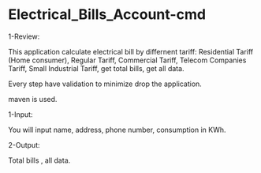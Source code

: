 # Electrical_Bills_Account-cmd

1-Review:

This application calculate electrical bill by differnent tariff:  Residential Tariff (Home consumer), Regular Tariff, Commercial Tariff, Telecom Companies Tariff, Small Industrial Tariff, get total bills, get all data. 

Every step have validation to minimize drop the application.

maven is used.

1-Input: 

You will input name, address, phone number, consumption in KWh.

2-Output:

Total bills , all data.




